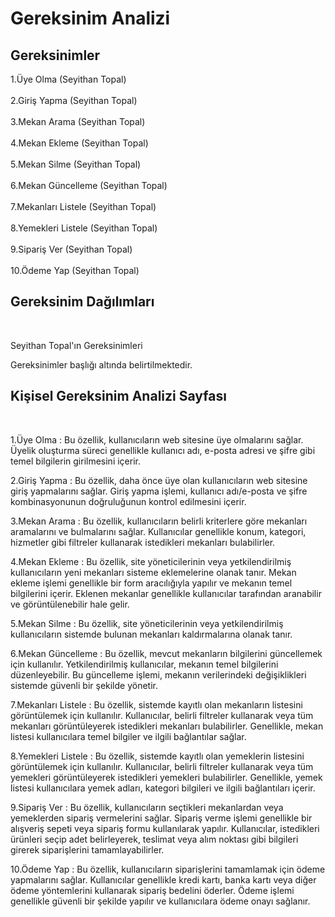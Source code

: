 # Gereksinim Analizi

<h2>Gereksinimler</h2>

1.Üye Olma (Seyithan Topal) <br>
<br>
2.Giriş Yapma (Seyithan Topal) <br>
<br>
3.Mekan Arama (Seyithan Topal) <br>
<br>
4.Mekan Ekleme (Seyithan Topal) <br>
<br>
5.Mekan Silme (Seyithan Topal) <br>
<br>
6.Mekan Güncelleme (Seyithan Topal) <br> 
<br>
7.Mekanları Listele (Seyithan Topal) <br>
<br>
8.Yemekleri Listele (Seyithan Topal) <br>
<br>
9.Sipariş Ver (Seyithan Topal) <br>
<br>
10.Ödeme Yap (Seyithan Topal) <br>

<h2> Gereksinim Dağılımları </h2>
<br>
<p>Seyithan Topal'ın Gereksinimleri</p>
<p>Gereksinimler başlığı altında belirtilmektedir.</p>

<h2>Kişisel Gereksinim Analizi Sayfası</h2>
<br>
<p> 1.Üye Olma : Bu özellik, kullanıcıların web sitesine üye olmalarını sağlar.
Üyelik oluşturma süreci genellikle kullanıcı adı, e-posta adresi ve şifre gibi temel bilgilerin girilmesini içerir.  </p> 

<p> 2.Giriş Yapma : Bu özellik, daha önce üye olan kullanıcıların web sitesine giriş yapmalarını sağlar.
Giriş yapma işlemi, kullanıcı adı/e-posta ve şifre kombinasyonunun doğruluğunun kontrol edilmesini içerir. </p>

<p> 3.Mekan Arama : Bu özellik, kullanıcıların belirli kriterlere göre mekanları aramalarını ve bulmalarını sağlar.
Kullanıcılar genellikle konum, kategori, hizmetler gibi filtreler kullanarak istedikleri mekanları bulabilirler.</p>

<p> 4.Mekan Ekleme : Bu özellik, site yöneticilerinin veya yetkilendirilmiş kullanıcıların yeni mekanları sisteme eklemelerine olanak tanır.
Mekan ekleme işlemi genellikle bir form aracılığıyla yapılır ve mekanın temel bilgilerini içerir.
Eklenen mekanlar genellikle kullanıcılar tarafından aranabilir ve görüntülenebilir hale gelir. </p>

<p> 5.Mekan Silme : Bu özellik, site yöneticilerinin veya yetkilendirilmiş kullanıcıların sistemde bulunan mekanları kaldırmalarına olanak tanır. </p>

<p> 6.Mekan Güncelleme : Bu özellik, mevcut mekanların bilgilerini güncellemek için kullanılır.
Yetkilendirilmiş kullanıcılar, mekanın temel bilgilerini düzenleyebilir. 
Bu güncelleme işlemi, mekanın verilerindeki değişiklikleri sistemde güvenli bir şekilde yönetir. </p>

<p> 7.Mekanları Listele : Bu özellik, sistemde kayıtlı olan mekanların listesini görüntülemek için kullanılır.
Kullanıcılar, belirli filtreler kullanarak veya tüm mekanları görüntüleyerek istedikleri mekanları bulabilirler.
Genellikle, mekan listesi kullanıcılara temel bilgiler ve ilgili bağlantılar sağlar. </p>

<p> 8.Yemekleri Listele : Bu özellik, sistemde kayıtlı olan yemeklerin listesini görüntülemek için kullanılır.
Kullanıcılar, belirli filtreler kullanarak veya tüm yemekleri görüntüleyerek istedikleri yemekleri bulabilirler.
Genellikle, yemek listesi kullanıcılara yemek adları, kategori bilgileri ve ilgili bağlantıları içerir. </p>

<p> 9.Sipariş Ver : Bu özellik, kullanıcıların seçtikleri mekanlardan veya yemeklerden sipariş vermelerini sağlar.
Sipariş verme işlemi genellikle bir alışveriş sepeti veya sipariş formu kullanılarak yapılır.
Kullanıcılar, istedikleri ürünleri seçip adet belirleyerek, teslimat veya alım noktası gibi bilgileri girerek siparişlerini tamamlayabilirler. </p>

<p> 10.Ödeme Yap : Bu özellik, kullanıcıların siparişlerini tamamlamak için ödeme yapmalarını sağlar.
Kullanıcılar genellikle kredi kartı, banka kartı veya diğer ödeme yöntemlerini kullanarak sipariş bedelini öderler.
Ödeme işlemi genellikle güvenli bir şekilde yapılır ve kullanıcılara ödeme onayı sağlanır. </p>



